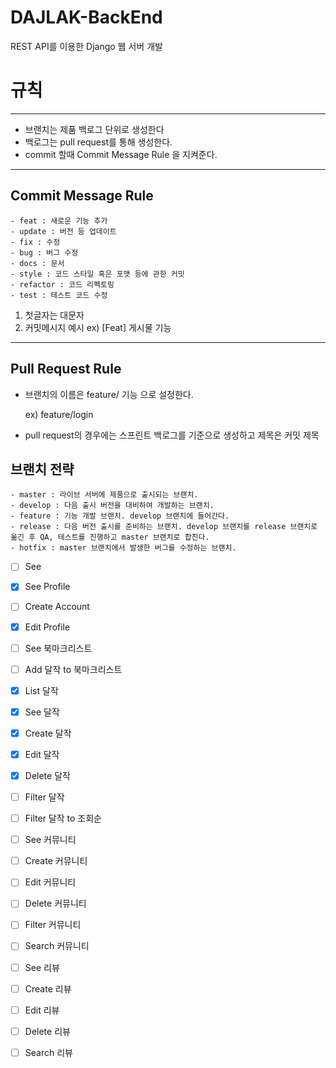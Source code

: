 # DAJLAK-BackEnd

REST API를 이용한 Django 웹 서버 개발

# 규칙

---

- 브랜치는 제품 백로그 단위로 생성한다
- 백로그는 pull request를 통해 생성한다.
- commit 할때 Commit Message Rule 을 지켜준다.

---

## Commit Message Rule

```
- feat : 새로운 기능 추가
- update : 버전 등 업데이트
- fix : 수정
- bug : 버그 수정
- docs : 문서
- style : 코드 스타일 혹은 포맷 등에 관한 커밋
- refactor : 코드 리펙토링
- test : 테스트 코드 수정
```

1. 첫글자는 대문자
2. 커밋메시지 예시
   ex) [Feat] 게시물 기능

---

## Pull Request Rule

- 브랜치의 이름은 feature/ 기능 으로 설정한다.

  ex) feature/login

- pull request의 경우에는 스프린트 백로그를 기준으로 생성하고 제목은 커밋 제목

## 브랜치 전략

```
- master : 라이브 서버에 제품으로 출시되는 브랜치.
- develop : 다음 출시 버전을 대비하여 개발하는 브랜치.
- feature : 기능 개발 브랜치. develop 브랜치에 들어간다.
- release : 다음 버전 출시를 준비하는 브랜치. develop 브랜치를 release 브랜치로 옮긴 후 QA, 테스트를 진행하고 master 브랜치로 합친다.
- hotfix : master 브랜치에서 발생한 버그를 수정하는 브랜치.
```

- [ ] See
- [x] See Profile
- [ ] Create Account
- [x] Edit Profile

- [ ] See 북마크리스트
- [ ] Add 달작 to 북마크리스트

- [x] List 달작
- [x] See 달작
- [x] Create 달작
- [x] Edit 달작
- [x] Delete 달작
- [ ] Filter 달작
- [ ] Filter 달작 to 조회순

- [ ] See 커뮤니티
- [ ] Create 커뮤니티
- [ ] Edit 커뮤니티
- [ ] Delete 커뮤니티
- [ ] Filter 커뮤니티
- [ ] Search 커뮤니티

- [ ] See 리뷰
- [ ] Create 리뷰
- [ ] Edit 리뷰
- [ ] Delete 리뷰
- [ ] Search 리뷰
